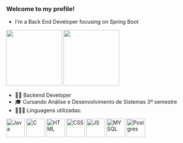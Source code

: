 ### Welcome to my profile!

- I'm a Back End Developer focusing on Spring Boot

<div>
    <img height="150em" src="https://github-readme-stats-ten-gilt.vercel.app/api?username=eijilucas&show_icons=true&theme=dark&count_private=true">
    <img height="150em" src="https://github-readme-stats-ten-gilt.vercel.app/api/top-langs/?username=eijilucas&layout=compact&theme=dracula">
</div>

- 👨‍💻 Backend Developer
- 🎓 Cursando Análise e Desenvolvimento de Sistemas 3º semestre
- 👨🏼‍💻 Linguagens utilizadas:

<div>
  <img align="center" alt="Java" height="50" src="https://www.svgrepo.com/show/303388/java-4-logo.svg">
  <img align="center" alt="C" height="50" src="https://cdn.worldvectorlogo.com/logos/c--4.svg">
  <img align="center" alt="HTML" height="50" src="https://cdn.worldvectorlogo.com/logos/html-1.svg">
  <img align="center" alt="CSS" height="50" src="https://cdn.worldvectorlogo.com/logos/css-3.svg">
  <img align="center" alt="JS" height="50" src="https://cdn.worldvectorlogo.com/logos/logo-javascript.svg">
  <img align="center" alt="MYSQL" height="50" src="https://cdn.worldvectorlogo.com/logos/mysql-6.svg">
  <img align="center" alt="Postgres" height="50" src="https://www.vectorlogo.zone/logos/postgresql/postgresql-icon.svg">
</div>
